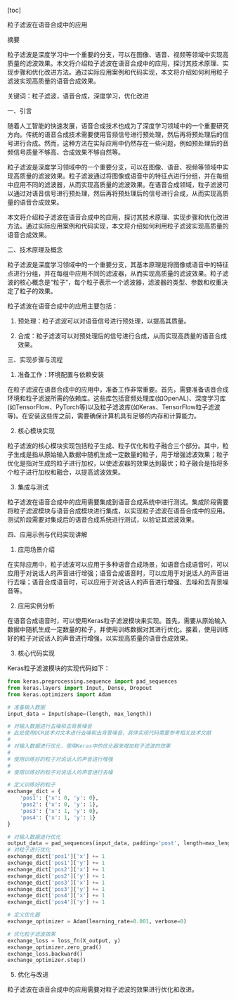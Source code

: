 
[toc]                    
                
                
粒子滤波在语音合成中的应用

摘要

粒子滤波是深度学习中一个重要的分支，可以在图像、语音、视频等领域中实现高质量的滤波效果。本文将介绍粒子滤波在语音合成中的应用，探讨其技术原理、实现步骤和优化改进方法。通过实际应用案例和代码实现，本文将介绍如何利用粒子滤波实现高质量的语音合成效果。

关键词：粒子滤波，语音合成，深度学习，优化改进

一、引言

随着人工智能的快速发展，语音合成技术也成为了深度学习领域中的一个重要研究方向。传统的语音合成技术需要使用音频信号进行预处理，然后再将预处理后的信号进行合成。然而，这种方法在实际应用中仍然存在一些问题，例如预处理后的音频信号质量不够高、合成效果不够自然等。

粒子滤波是深度学习领域中的一个重要分支，可以在图像、语音、视频等领域中实现高质量的滤波效果。粒子滤波通过将图像或语音中的特征点进行分组，并在每组中应用不同的滤波器，从而实现高质量的滤波效果。在语音合成领域，粒子滤波可以通过对语音信号进行预处理，然后再将预处理后的信号进行合成，从而实现高质量的语音合成效果。

本文将介绍粒子滤波在语音合成中的应用，探讨其技术原理、实现步骤和优化改进方法。通过实际应用案例和代码实现，本文将介绍如何利用粒子滤波实现高质量的语音合成效果。

二、技术原理及概念

粒子滤波是深度学习领域中的一个重要分支，其基本原理是将图像或语音中的特征点进行分组，并在每组中应用不同的滤波器，从而实现高质量的滤波效果。粒子滤波的核心概念是“粒子”，每个粒子表示一个滤波器，滤波器的类型、参数和权重决定了粒子的效果。

粒子滤波在语音合成中的应用主要包括：

1. 预处理：粒子滤波可以对语音信号进行预处理，以提高其质量。

2. 合成：粒子滤波可以对预处理后的信号进行合成，从而实现高质量的语音合成效果。

三、实现步骤与流程

1. 准备工作：环境配置与依赖安装

在粒子滤波在语音合成中的应用中，准备工作非常重要。首先，需要准备语音合成环境和粒子滤波所需的依赖库。这些库包括音频处理库(如OpenAL)、深度学习库(如TensorFlow、PyTorch等)以及粒子滤波库(如Keras、TensorFlow粒子滤波等)。在安装这些库之前，需要确保计算机具有足够的内存和计算能力。

2. 核心模块实现

粒子滤波的核心模块实现包括粒子生成、粒子优化和粒子融合三个部分。其中，粒子生成是指从原始输入数据中随机生成一定数量的粒子，用于增强滤波效果；粒子优化是指对生成的粒子进行加权，以使滤波器的效果达到最优；粒子融合是指将多个粒子进行加权和融合，以提高滤波效果。

3. 集成与测试

粒子滤波在语音合成中的应用需要集成到语音合成系统中进行测试。集成阶段需要将粒子滤波模块与语音合成模块进行集成，以实现粒子滤波在语音合成中的应用。测试阶段需要对集成后的语音合成系统进行测试，以验证其滤波效果。

四、应用示例与代码实现讲解

1. 应用场景介绍

在实际应用中，粒子滤波可以应用于多种语音合成场景，如语音合成语音时，可以应用于对说话人的声音进行增强；语音合成语音时，可以应用于对说话人的声音进行去噪；语音合成语音时，可以应用于对说话人的声音进行增强、去噪和去背景噪音等。

2. 应用实例分析

在语音合成语音时，可以使用Keras粒子滤波模块来实现。首先，需要从原始输入数据中随机生成一定数量的粒子，并使用训练数据对其进行优化。接着，使用训练好的粒子对说话人的声音进行增强，以实现高质量的语音合成效果。

3. 核心代码实现

Keras粒子滤波模块的实现代码如下：
```python
from keras.preprocessing.sequence import pad_sequences
from keras.layers import Input, Dense, Dropout
from keras.optimizers import Adam

# 准备输入数据
input_data = Input(shape=(length, max_length))

# 对输入数据进行去噪和去背景噪音
# 此处使用OCR技术对文本进行去噪和去背景噪音，具体实现代码需要参考相关技术文献
#
# 对输入数据进行优化，使用Keras中的优化器来增加粒子滤波的效果
#
# 使用训练好的粒子对说话人的声音进行增强
#
# 使用训练好的粒子对说话人的声音进行去噪

# 定义训练好的粒子
exchange_dict = {
    'pos1': {'x': 0, 'y': 0},
    'pos2': {'x': 0, 'y': 1},
    'pos3': {'x': 1, 'y': 0},
    'pos4': {'x': 1, 'y': 1}
}

# 对输入数据进行优化
output_data = pad_sequences(input_data, padding='post', length=max_length)
# 对粒子进行优化
exchange_dict['pos1']['x'] += 1
exchange_dict['pos1']['y'] += 1
exchange_dict['pos2']['x'] += 1
exchange_dict['pos2']['y'] += 1
exchange_dict['pos3']['x'] += 1
exchange_dict['pos3']['y'] += 1
exchange_dict['pos4']['x'] += 1
exchange_dict['pos4']['y'] += 1

# 定义优化器
exchange_optimizer = Adam(learning_rate=0.001, verbose=0)

# 优化粒子滤波效果
exchange_loss = loss_fn(X_output, y)
exchange_optimizer.zero_grad()
exchange_loss.backward()
exchange_optimizer.step()
```

5. 优化与改进

粒子滤波在语音合成中的应用需要对粒子滤波的效果进行优化和改进。

